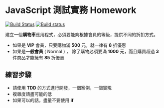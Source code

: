# JavaScript 測試實務 Homework

[![Build Status](https://travis-ci.org/shunnien/Js-test-homework.svg?branch=master)](https://travis-ci.org/shunnien/Js-test-homework)
[![Build status](https://ci.appveyor.com/api/projects/status/wontsuwy3ihu09p9/branch/master?svg=true)](https://ci.appveyor.com/project/shunnien/js-test-homework/branch/master)

建立一個**購物車**應用程式，必須要能夠根據會員的等級，提供不同的折扣方式。
- 如果是 **VIP** 會員，只要購物滿 **500** 元，就一律有 **8** 折優惠
- 如果是**一般會員** ( Normal ) ， 除了購物必須要滿 **1000** 元，而且購買超過 **3** 件商品才能擁有 **85** 折優惠

## 練習步驟

- 請使用 **TDD** 的方式進行開發，一個案例，一個實現
- 複雜度請盡可能的低
- 如果可以的話，盡量不要使用 **if**
